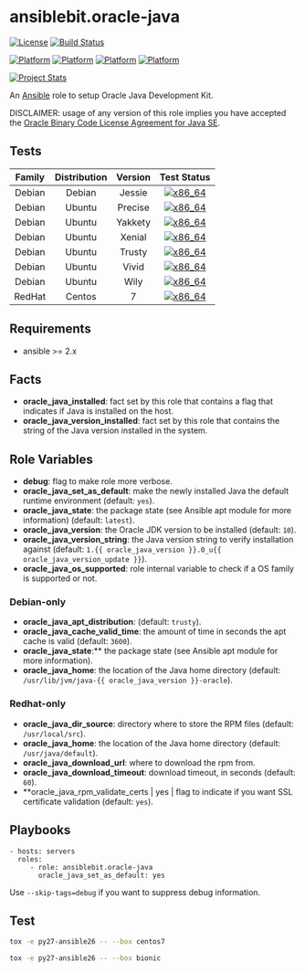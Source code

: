 # ansiblebit.oracle-java

[![License](https://img.shields.io/badge/license-New%20BSD-blue.svg?style=flat)](https://raw.githubusercontent.com/ansiblebit/oracle-java/master/LICENSE)
[![Build Status](https://travis-ci.org/ansiblebit/oracle-java.svg?branch=master)](https://travis-ci.org/ansiblebit/oracle-java)

[![Platform](http://img.shields.io/badge/platform-centos-932279.svg?style=flat)](CentOS)
[![Platform](http://img.shields.io/badge/platform-debian-a80030.svg?style=flat)](Debian)
[![Platform](http://img.shields.io/badge/platform-redhat-cc0000.svg?style=flat)](RedHat)
[![Platform](http://img.shields.io/badge/platform-ubuntu-dd4814.svg?style=flat)](Ubuntu)

[![Project Stats](https://www.openhub.net/p/ansiblebit-oracle-java/widgets/project_thin_badge.gif)](https://www.openhub.net/p/ansiblebit-oracle-java/)

An [Ansible](http://www.ansible.com) role to setup Oracle Java Development Kit. 

DISCLAIMER: usage of any version of this role implies you have accepted the
[Oracle Binary Code License Agreement for Java SE](http://www.oracle.com/technetwork/java/javase/terms/license/index.html).

## Tests

| Family | Distribution | Version | Test Status |
|:-:|:-:|:-:|:-:|
| Debian | Debian  | Jessie    | [![x86_64](http://img.shields.io/badge/x86_64-passed-006400.svg?style=flat)](#) |
| Debian | Ubuntu  | Precise   | [![x86_64](http://img.shields.io/badge/x86_64-passed-006400.svg?style=flat)](#) |
| Debian | Ubuntu  | Yakkety   | [![x86_64](http://img.shields.io/badge/x86_64-passed-006400.svg?style=flat)](#) |
| Debian | Ubuntu  | Xenial    | [![x86_64](http://img.shields.io/badge/x86_64-passed-006400.svg?style=flat)](#) |
| Debian | Ubuntu  | Trusty    | [![x86_64](http://img.shields.io/badge/x86_64-passed-006400.svg?style=flat)](#) |
| Debian | Ubuntu  | Vivid     | [![x86_64](http://img.shields.io/badge/x86_64-passed-006400.svg?style=flat)](#) |
| Debian | Ubuntu  | Wily      | [![x86_64](http://img.shields.io/badge/x86_64-passed-006400.svg?style=flat)](#) |
| RedHat | Centos  | 7         | [![x86_64](http://img.shields.io/badge/x86_64-passed-006400.svg?style=flat)](#) |

## Requirements

- ansible >= 2.x

## Facts

- **oracle_java_installed**: fact set by this role that contains a flag that indicates if Java is installed on the host.
- **oracle_java_version_installed**: fact set by this role that contains the string of the Java version installed in the system.

## Role Variables

- **debug**: flag to make role more verbose.
- **oracle_java_set_as_default**: make the newly installed Java the default runtime environment (default: `yes`).
- **oracle_java_state**: the package state (see Ansible apt module for more information) (default: `latest`).
- **oracle_java_version**: the Oracle JDK version to be installed (default: `10`).
- **oracle_java_version_string**: the Java version string to verify installation against (default: `1.{{ oracle_java_version }}.0_u{{ oracle_java_version_update }}`).
- **oracle_java_os_supported**: role internal variable to check if a OS family is supported or not.

### Debian-only

- **oracle_java_apt_distribution**: (default: `trusty`).
- **oracle_java_cache_valid_time**: the amount of time in seconds the apt cache is valid (default: `3600`).
- **oracle_java_state**:** the package state (see Ansible apt module for more information).
- **oracle_java_home**: the location of the Java home directory (default: `/usr/lib/jvm/java-{{ oracle_java_version }}-oracle`).

### Redhat-only

- **oracle_java_dir_source**: directory where to store the RPM files (default: `/usr/local/src`).
- **oracle_java_home**: the location of the Java home directory (default: `/usr/java/default`).
- **oracle_java_download_url**: where to download the rpm from.
- **oracle_java_download_timeout**: download timeout, in seconds (default: `60`).
- **oracle_java_rpm_validate_certs | yes | flag to indicate if you want SSL certificate validation (default: `yes`).

## Playbooks

    - hosts: servers
      roles:
         - role: ansiblebit.oracle-java
           oracle_java_set_as_default: yes

Use `--skip-tags=debug` if you want to suppress debug information.

## Test

```bash
tox -e py27-ansible26 -- --box centos7

tox -e py27-ansible26 -- --box bionic
```
